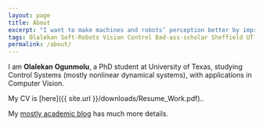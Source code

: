 ```yaml
---
layout: page
title: About
excerpt: "I want to make machines and robots’ perception better by improving vision sensing, speech recognition and control robots through the power of Deep Learning and nonlinear Lipschitzian control."
tags: Olalekan Soft-Robots Vision Control Bad-ass-scholar Sheffield UT-Dallas Research-Assistant Teaching-Assistant RoboTec-Lab.
permalink: /about/
---
```


I am **Olalekan Ogunmolu**, a PhD student at University of Texas, studying Control Systems (mostly nonlinear dynamical systems), with applications in Computer Vision. 

My CV is [here]({{ site.url }}/downloads/Resume_Work.pdf)..

My [mostly academic blog](http://lakehanne.github.io) has much more details.